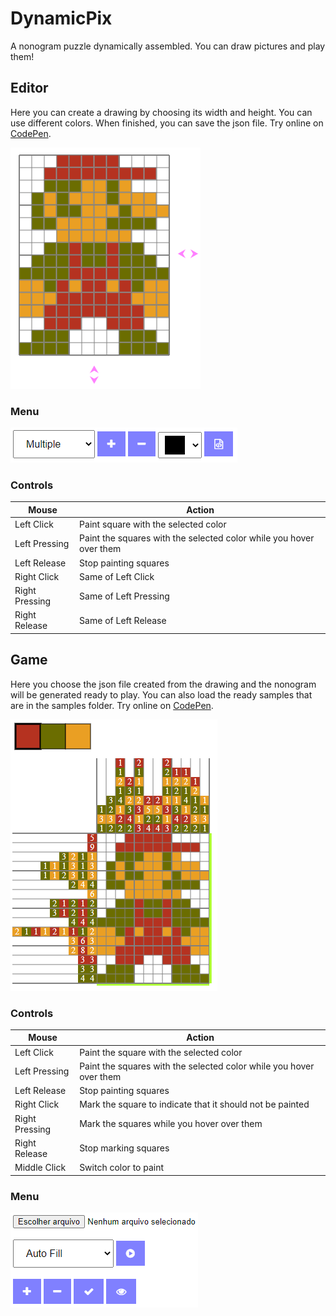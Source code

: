 # DynamicPix
A nonogram puzzle dynamically assembled. You can draw pictures and play them!

## Editor
Here you can create a drawing by choosing its width and height. You can use different colors. When finished, you can save the json file. Try online on [CodePen](https://codepen.io/kazluBR/full/WNpvEJz).

![alt text](/docs/editor_view.png)

### Menu
![alt text](/docs/editor_menu.png)

### Controls
| Mouse | Action |
| - | - |
| Left Click | Paint square with the selected color |
| Left Pressing | Paint the squares with the selected color while you hover over them |
| Left Release | Stop painting squares |
| Right Click | Same of Left Click |
| Right Pressing | Same of Left Pressing |
| Right Release | Same of Left Release |

## Game
Here you choose the json file created from the drawing and the nonogram will be generated ready to play. You can also load the ready samples that are in the samples folder. Try online on [CodePen](https://codepen.io/kazluBR/full/pJqrgY).

![alt text](/docs/game_view.png)

### Controls
| Mouse | Action |
| - | - |
| Left Click | Paint the square with the selected color |
| Left Pressing | Paint the squares with the selected color while you hover over them |
| Left Release | Stop painting squares |
| Right Click | Mark the square to indicate that it should not be painted  |
| Right Pressing | Mark the squares while you hover over them |
| Right Release | Stop marking squares |
| Middle Click | Switch color to paint |

### Menu
![alt text](/docs/game_menu.png)
